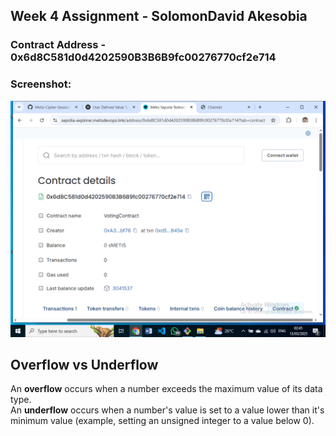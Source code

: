 ## Week 4 Assignment - SolomonDavid Akesobia

### Contract Address - 0x6d8C581d0d4202590B3B6B9fc00276770cf2e714

### Screenshot:
![Verified Contract](screenshot.png)

## Overflow vs Underflow

An **overflow** occurs when a number exceeds the maximum value of its data type.                 
An **underflow** occurs when a number's value is set to a value lower than it's minimum value (example, setting an unsigned integer to a value below 0).                                         